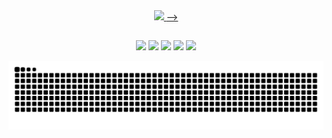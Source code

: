 
<div align="center">
  <a href="https://github.com/winchesterhr">
  <img height="180em" src="https://github-readme-stats.vercel.app/api?username=winchesterhr&show_icons=true&theme=green&include_all_commits=true&count_private=true"/>
  <! -- <img height="180em" src="https://github-readme-stats.vercel.app/api/top-langs/?username=winchesterhr&layout=compact&langs_count=7&theme=green"/> -->
</div>

  ##
  
  <div align="center">
  <a href="https://instagram.com/joaogomes_r" target="_blank"><img src="https://img.shields.io/badge/-Instagram-%23E4405F?style=for-the-badge&logo=instagram&logoColor=white" target="_blank"></a>
 	<a href="https://www.twitch.tv/Winchester_HR" target="_blank"><img src="https://img.shields.io/badge/Twitch-9146FF?style=for-the-badge&logo=twitch&logoColor=white" target="_blank"></a>
 <a href="https://discord.gg/wagxzStdcR" target="_blank"><img src="https://img.shields.io/badge/Discord-7289DA?style=for-the-badge&logo=discord&logoColor=white" target="_blank"></a> 
  <a href = "mailto:contatorafaballerini@gmail.com"><img src="https://img.shields.io/badge/-Gmail-%23333?style=for-the-badge&logo=gmail&logoColor=white" target="_blank"></a>
  <a href="https://www.linkedin.com/in/jo%C3%A3o-gomes-83bb39226/" target="_blank"><img src="https://img.shields.io/badge/-LinkedIn-%230077B5?style=for-the-badge&logo=linkedin&logoColor=white" target="_blank"></a> 
 
  ![Snake animation](https://github.com/winchesterhr/winchesterhr/blob/output/github-contribution-grid-snake.svg)
 
</div>
